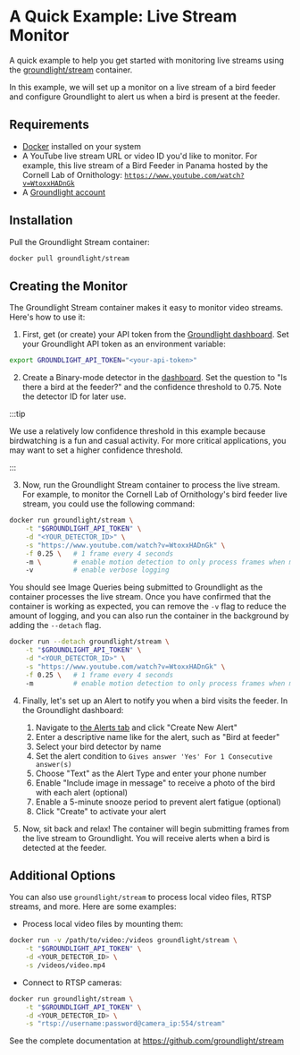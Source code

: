 # A Quick Example: Live Stream Monitor

A quick example to help you get started with monitoring live streams using the [groundlight/stream](../other-ways-to-use/1-stream-processor.md) container.

In this example, we will set up a monitor on a live stream of a bird feeder and configure Groundlight to alert us when a bird is present at the feeder.

## Requirements

- [Docker](https://www.docker.com/) installed on your system
- A YouTube live stream URL or video ID you'd like to monitor. For example, this live stream of a Bird Feeder in Panama hosted by the Cornell Lab of Ornithology: [`https://www.youtube.com/watch?v=WtoxxHADnGk`](https://www.youtube.com/watch?v=WtoxxHADnGk)
- A [Groundlight account](https://dashboard.groundlight.ai)



## Installation

Pull the Groundlight Stream container:

```bash
docker pull groundlight/stream
```

## Creating the Monitor

The Groundlight Stream container makes it easy to monitor video streams. Here's how to use it:

1. First, get (or create) your API token from the [Groundlight dashboard](https://dashboard.groundlight.ai/reef/my-account/api-tokens). Set your Groundlight API token as an environment variable:

```bash
export GROUNDLIGHT_API_TOKEN="<your-api-token>"
```

2. Create a Binary-mode detector in the [dashboard](https://dashboard.groundlight.ai). Set the question to "Is there a bird at the feeder?" and the confidence threshold to 0.75. Note the detector ID for later use.

:::tip

We use a relatively low confidence threshold in this example because birdwatching is a fun and casual activity. For more critical applications, you may want to set a higher confidence threshold.

:::

3. Now, run the Groundlight Stream container to process the live stream. For example, to monitor the Cornell Lab of Ornithology's bird feeder live stream, you could use the following command:

```bash
docker run groundlight/stream \
    -t "$GROUNDLIGHT_API_TOKEN" \
    -d "<YOUR_DETECTOR_ID>" \
    -s "https://www.youtube.com/watch?v=WtoxxHADnGk" \
    -f 0.25 \   # 1 frame every 4 seconds
    -m \        # enable motion detection to only process frames when movement occurs
    -v          # enable verbose logging
```
You should see Image Queries being submitted to Groundlight as the container processes the live stream. Once you have confirmed that the container is working as expected, you can remove the `-v` flag to reduce the amount of logging, and you can also run the container in the background by adding the `--detach` flag.
```bash
docker run --detach groundlight/stream \
    -t "$GROUNDLIGHT_API_TOKEN" \
    -d "<YOUR_DETECTOR_ID>" \
    -s "https://www.youtube.com/watch?v=WtoxxHADnGk" \
    -f 0.25 \   # 1 frame every 4 seconds
    -m          # enable motion detection to only process frames when movement occurs
```

4. Finally, let's set up an Alert to notify you when a bird visits the feeder. In the Groundlight dashboard:

   1. Navigate to [the Alerts tab](https://dashboard.groundlight.ai/reef/alerts) and click "Create New Alert"
   2. Enter a descriptive name like for the alert, such as "Bird at feeder"
   3. Select your bird detector by name
   4. Set the alert condition to `Gives answer 'Yes' For 1 Consecutive answer(s)`
   5. Choose "Text" as the Alert Type and enter your phone number
   6. Enable "Include image in message" to receive a photo of the bird with each alert (optional)
   7. Enable a 5-minute snooze period to prevent alert fatigue (optional)
   8. Click "Create" to activate your alert

5. Now, sit back and relax! The container will begin submitting frames from the live stream to Groundlight. You will receive alerts when a bird is detected at the feeder.

## Additional Options

You can also use `groundlight/stream` to process local video files, RTSP streams, and more. Here are some examples:
- Process local video files by mounting them:
```bash
docker run -v /path/to/video:/videos groundlight/stream \
    -t "$GROUNDLIGHT_API_TOKEN" \
    -d <YOUR_DETECTOR_ID> \
    -s /videos/video.mp4
```

- Connect to RTSP cameras:
```bash
docker run groundlight/stream \
    -t "$GROUNDLIGHT_API_TOKEN" \
    -d <YOUR_DETECTOR_ID> \
    -s "rtsp://username:password@camera_ip:554/stream"
```

See the complete documentation at https://github.com/groundlight/stream